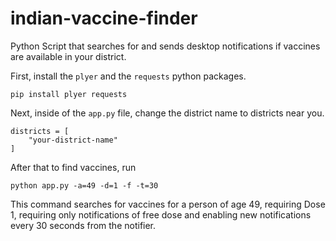 # indian-vaccine-finder

Python Script that searches for and sends desktop notifications if vaccines are available in your district.


First, install the `plyer` and the `requests` python packages.

```
pip install plyer requests

```

Next, inside of the `app.py` file, change the district name to districts near you.

```
districts = [
    "your-district-name"
]

```

After that to find vaccines, run

```
python app.py -a=49 -d=1 -f -t=30

```
This command searches for vaccines for a person of age 49, requiring Dose 1, requiring only notifications 
of free dose and enabling new notifications every 30 seconds from the notifier.




